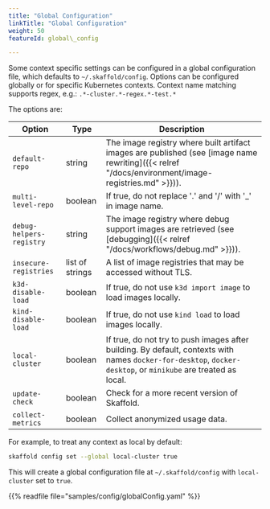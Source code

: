 ```yaml
---
title: "Global Configuration"
linkTitle: "Global Configuration"
weight: 50
featureId: global\_config

---
```


Some context specific settings can be configured in a global configuration file, which defaults to `~/.skaffold/config`. Options can be configured globally or for specific Kubernetes contexts. Context name matching supports regex, e.g.: `.*-cluster.*-regex.*-test.*`

The options are:

| Option | Type | Description |
| ------ | ---- | ----------- |
| `default-repo` | string | The image registry where built artifact images are published (see [image name rewriting]({{< relref "/docs/environment/image-registries.md" >}})). |
| `multi-level-repo` | boolean | If true, do not replace '.' and '/' with '\_' in image name. |
| `debug-helpers-registry` | string | The image registry where debug support images are retrieved (see [debugging]({{< relref "/docs/workflows/debug.md" >}})). |
| `insecure-registries` | list of strings | A list of image registries that may be accessed without TLS. |
| `k3d-disable-load` | boolean | If true, do not use `k3d import image` to load images locally. |
| `kind-disable-load` | boolean | If true, do not use `kind load` to load images locally. |
| `local-cluster` | boolean | If true, do not try to push images after building. By default, contexts with names `docker-for-desktop`, `docker-desktop`, or `minikube` are treated as local. |
| `update-check` | boolean | Check for a more recent version of Skaffold. |
| `collect-metrics` | boolean | Collect anonymized usage data. |

For example, to treat any context as local by default:

```bash
skaffold config set --global local-cluster true
```
This will create a global configuration file at `~/.skaffold/config` with `local-cluster` set to `true`.

{{% readfile file="samples/config/globalConfig.yaml" %}}
